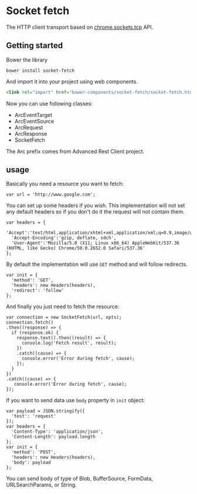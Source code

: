 # Socket fetch

The HTTP client transport based on [chrome.sockets.tcp] API.

## Getting started
Bower the library
```
bower install socket-fetch
```
And import it into your project using web components.
```html
<link rel="import" href="bower-components/socket-fetch/socket-fetch.html">
```
Now you can use following classes:
* ArcEventTarget
* ArcEventSource
* ArcRequest
* ArcResponse
* SocketFetch

The Arc prefix comes from Advanced Rest Client project.

## usage

Basically you need a resource you want to fetch:
```
var url = 'http://www.google.com';
```
You can set up some headers if you wish.
This implementation will not set any default headers so if you don't do it the request will not contain them.
```
var headers = {
  'Accept':'text/html,application/xhtml+xml,application/xml;q=0.9,image/webp,*/*;q=0.8',
  'Accept-Encoding':'gzip, deflate, sdch',
  'User-Agent':'Mozilla/5.0 (X11; Linux x86_64) AppleWebKit/537.36 (KHTML, like Gecko) Chrome/50.0.2652.0 Safari/537.36'
};
```
By default the implementation will use `GET` method and will follow redirects.
```
var init = {
  'method': 'GET',
  'headers': new Headers(headers),
  'redirect': 'follow'
};
```
And finally you just need to fetch the resource:
```
var connection = new SocketFetch(url, opts);
connection.fetch()
.then((response) => {
  if (response.ok) {
    response.text().then((result) => {
      console.log('Fetch result', result);
    })
    .catch((cause) => {
      console.error('Error during fetch', cause);
    });
  }
})
.catch((cause) => {
   console.error('Error during fetch', cause);
});
```

If you want to send data use `body` property in `init` object:
```
var payload = JSON.stringify({
  'test': 'request'
});
var headers = {
  'Content-Type': 'application/json',
  'Content-Length': payload.length
};
var init = {
  'method': 'POST',
  'headers': new Headers(headers),
  'body': payload
};
```
You can send body of type of Blob, BufferSource, FormData, URLSearchParams, or String.

  [chrome.sockets.tcp]: https://developer.chrome.com/apps/sockets_tcp
